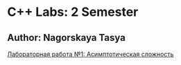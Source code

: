 # C++ Labs: 2 Semester
## Author: Nagorskaya Tasya
[Лабораторная работа №1: Асимптотическая сложность](/Lab%20№1)